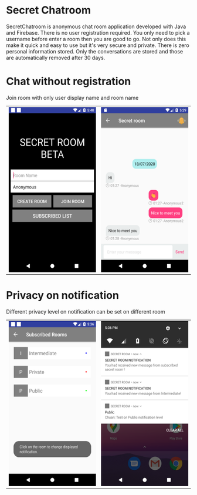 # Secret Chatroom
SecretChatroom is anonymous chat room application developed with Java and Firebase. There is no user registration required. You only need to pick a username before enter a room then you are good to go. Not only does this make it quick and easy to use but it's very secure and private. There is zero personal information stored. Only the conversations are stored and those are automatically removed after 30 days.

# Chat without registration
Join room with only user display name and room name
<table><tr>
<td> <img src="https://raw.githubusercontent.com/ChuaN15/SecretChatroom/master/Screenshot_1595007614.png" alt="Drawing" width="250" height="450" style="max-width:100%;"/> </td>
<td> <img src="https://raw.githubusercontent.com/ChuaN15/SecretChatroom/master/Screenshot_1595006998.png" alt="Drawing" width="250" height="450" style="max-width:100%;"/> </td>
</tr></table>

# Privacy on notification
Different privacy level on notification can be set on different room 
<table><tr>
<td> <img src="https://raw.githubusercontent.com/ChuaN15/SecretChatroom/master/Screenshot_1595007413.png" alt="Drawing" width="250" height="450" style="max-width:100%;"/> </td>
<td> <img src="https://raw.githubusercontent.com/ChuaN15/SecretChatroom/master/Screenshot_1595007397.png" alt="Drawing" width="250" height="450" style="max-width:100%;"/> </td>
</tr></table>
